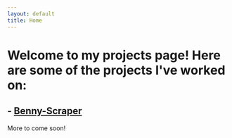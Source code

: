 ```yaml
---
layout: default
title: Home
---
```


# Welcome to my projects page! Here are some of the projects I've worked on:

## - [Benny-Scraper](./projects/benny-scraper.md)

More to come soon!
